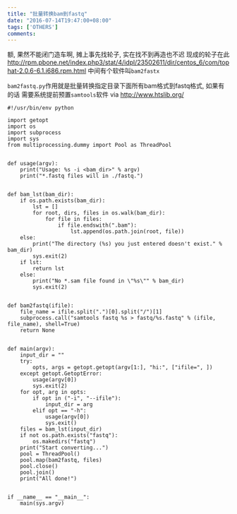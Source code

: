 ```yaml
---
title: "批量转换bam到fastq"
date: "2016-07-14T19:47:00+08:00"
tags: ['OTHERS']
comments: 
---
```



额, 果然不能闭门造车啊, 摊上事先找轮子, 实在找不到再造也不迟
现成的轮子在此
<http://rpm.pbone.net/index.php3/stat/4/idpl/23502611/dir/centos_6/com/tophat-2.0.6-6.1.i686.rpm.html>
中间有个软件叫`bam2fastx`

`bam2fastq.py`作用就是批量转换指定目录下面所有bam格式到fastq格式, 如果有的话
需要系统提前预置`samtools`软件
via <http://www.htslib.org/>
```
#!/usr/bin/env python  

import getopt
import os
import subprocess
import sys
from multiprocessing.dummy import Pool as ThreadPool


def usage(argv):
    print("Usage: %s -i <bam_dir>" % argv)
    print("*.fastq files will in ./fastq.")


def bam_lst(bam_dir):
    if os.path.exists(bam_dir):
        lst = []
        for root, dirs, files in os.walk(bam_dir):
            for file in files:
                if file.endswith(".bam"):
                    lst.append(os.path.join(root, file))
    else:
        print("The directory (%s) you just entered doesn't exist." % bam_dir)
        sys.exit(2)
    if lst:
        return lst
    else:
        print("No *.sam file found in \"%s\"" % bam_dir)
        sys.exit(2)


def bam2fastq(ifile):
    file_name = ifile.split(".")[0].split("/")[1]
    subprocess.call("samtools fastq %s > fastq/%s.fastq" % (ifile, file_name), shell=True)
    return None


def main(argv):
    input_dir = ""
    try:
        opts, args = getopt.getopt(argv[1:], "hi:", ["ifile=", ])
    except getopt.GetoptError:
        usage(argv[0])
        sys.exit(2)
    for opt, arg in opts:
        if opt in ("-i", "--ifile"):
            input_dir = arg
        elif opt == "-h":
            usage(argv[0])
            sys.exit()
    files = bam_lst(input_dir)
    if not os.path.exists("fastq"):
        os.makedirs("fastq")
    print("Start converting...")
    pool = ThreadPool()
    pool.map(bam2fastq, files)
    pool.close()
    pool.join()
    print("All done!")


if __name__ == "__main__":
    main(sys.argv)
```